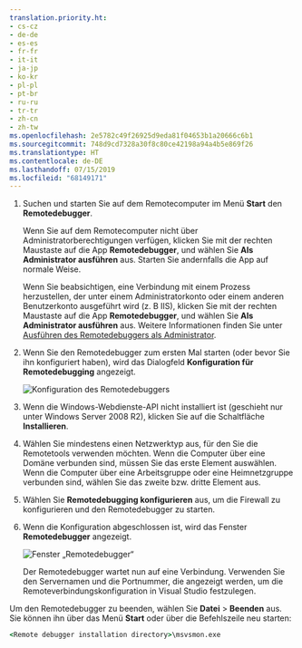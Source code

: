 ```yaml
---
translation.priority.ht:
- cs-cz
- de-de
- es-es
- fr-fr
- it-it
- ja-jp
- ko-kr
- pl-pl
- pt-br
- ru-ru
- tr-tr
- zh-cn
- zh-tw
ms.openlocfilehash: 2e5782c49f26925d9eda81f04653b1a20666c6b1
ms.sourcegitcommit: 748d9cd7328a30f8c80ce42198a94a4b5e869f26
ms.translationtype: HT
ms.contentlocale: de-DE
ms.lasthandoff: 07/15/2019
ms.locfileid: "68149171"
---
```

1. Suchen und starten Sie auf dem Remotecomputer im Menü **Start** den **Remotedebugger**. 
   
   Wenn Sie auf dem Remotecomputer nicht über Administratorberechtigungen verfügen, klicken Sie mit der rechten Maustaste auf die App **Remotedebugger**, und wählen Sie **Als Administrator ausführen** aus. Starten Sie andernfalls die App auf normale Weise.

   Wenn Sie beabsichtigen, eine Verbindung mit einem Prozess herzustellen, der unter einem Administratorkonto oder einem anderen Benutzerkonto ausgeführt wird (z. B IIS), klicken Sie mit der rechten Maustaste auf die App **Remotedebugger**, und wählen Sie **Als Administrator ausführen** aus. Weitere Informationen finden Sie unter [Ausführen des Remotedebuggers als Administrator](../remote-debugging-errors-and-troubleshooting.md#run-the-remote-debugger-as-an-administrator).
   
1. Wenn Sie den Remotedebugger zum ersten Mal starten (oder bevor Sie ihn konfiguriert haben), wird das Dialogfeld **Konfiguration für Remotedebugging** angezeigt.  
  
    ![Konfiguration des Remotedebuggers](../media/remotedebuggerconfwizardpage.png "Konfiguration des Remotedebuggers")  
  
1. Wenn die Windows-Webdienste-API nicht installiert ist (geschieht nur unter Windows Server 2008 R2), klicken Sie auf die Schaltfläche **Installieren**.  
  
1. Wählen Sie mindestens einen Netzwerktyp aus, für den Sie die Remotetools verwenden möchten. Wenn die Computer über eine Domäne verbunden sind, müssen Sie das erste Element auswählen. Wenn die Computer über eine Arbeitsgruppe oder eine Heimnetzgruppe verbunden sind, wählen Sie das zweite bzw. dritte Element aus.  
  
1. Wählen Sie **Remotedebugging konfigurieren** aus, um die Firewall zu konfigurieren und den Remotedebugger zu starten.  
  
1. Wenn die Konfiguration abgeschlossen ist, wird das Fenster **Remotedebugger** angezeigt.
  
    ![Fenster „Remotedebugger“](../media/remotedebuggerwindow.png "Fenster „Remotedebugger“")
  
    Der Remotedebugger wartet nun auf eine Verbindung. Verwenden Sie den Servernamen und die Portnummer, die angezeigt werden, um die Remoteverbindungskonfiguration in Visual Studio festzulegen.  
  
Um den Remotedebugger zu beenden, wählen Sie **Datei** > **Beenden** aus. Sie können ihn über das Menü **Start** oder über die Befehlszeile neu starten:  
  
```cmd
<Remote debugger installation directory>\msvsmon.exe
```
